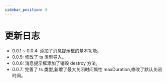 ```yaml
---
sidebar_position: 0
---
```


# 更新日志

- 0.0.1 ~ 0.0.4: 添加了消息提示框的基本功能。
- 0.0.5: 修改了 ts 类型导入。
- 0.0.6: 消息提示框添加了销毁 destroy 方法。
- 0.0.7: 完善了 ts 类型,新增了最大关闭时间属性 maxDuration,修改了默认关闭时间。
